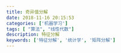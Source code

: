 ```yaml
---
title: 奇异值分解
date: 2018-11-16 20:15:53
categories: ['机器学习']
tags: [ "算法", "线性代数"]
description: 特征分解
keywords: ['特征分解', '统计学', '矩阵分解']
---
```




